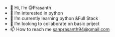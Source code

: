 - 👋 Hi, I’m @Prasanth
- 👀 I’m interested in python
- 🌱 I’m currently learning python &Full Stack
- 💞️ I’m looking to collaborate on basic priject
- 📫 How to reach me sanprasanth94@gmail.com

<!---
PythonGenzo/PythonGenzo is a ✨ special ✨ repository because its `README.md` (this file) appears on your GitHub profile.
You can click the Preview link to take a look at your changes.
--->
